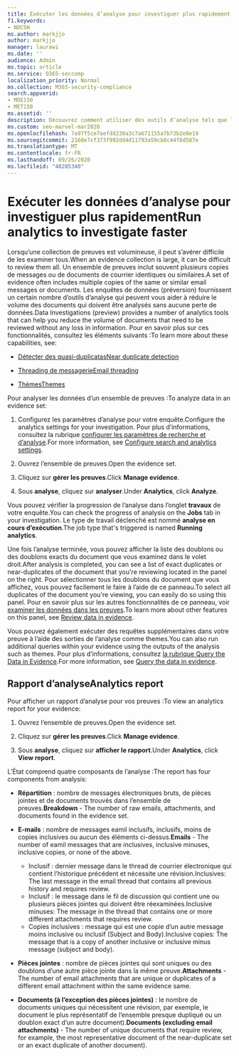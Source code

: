 ```yaml
---
title: Exécuter les données d’analyse pour investiguer plus rapidement
f1.keywords:
- NOCSH
ms.author: markjjo
author: markjjo
manager: laurawi
ms.date: ''
audience: Admin
ms.topic: article
ms.service: O365-seccomp
localization_priority: Normal
ms.collection: M365-security-compliance
search.appverid:
- MOE150
- MET150
ms.assetid: ''
description: Découvrez comment utiliser des outils d’analyse tels que la détection des doublons, le Threading de messagerie électronique et les thèmes pour accélérer vos analyses.
ms.custom: seo-marvel-mar2020
ms.openlocfilehash: 7a97f5ce7aefdd230a3c7a671155a7b73b2e8e19
ms.sourcegitcommit: 2160e7cf373f992dd4d11793a59cb8c44f8d587e
ms.translationtype: MT
ms.contentlocale: fr-FR
ms.lasthandoff: 09/26/2020
ms.locfileid: "48285340"
---
```

# <a name="run-analytics-to-investigate-faster"></a><span data-ttu-id="14846-103">Exécuter les données d’analyse pour investiguer plus rapidement</span><span class="sxs-lookup"><span data-stu-id="14846-103">Run analytics to investigate faster</span></span>

<span data-ttu-id="14846-104">Lorsqu’une collection de preuves est volumineuse, il peut s’avérer difficile de les examiner tous.</span><span class="sxs-lookup"><span data-stu-id="14846-104">When an evidence collection is large, it can be difficult to review them all.</span></span> <span data-ttu-id="14846-105">Un ensemble de preuves inclut souvent plusieurs copies de messages ou de documents de courrier identiques ou similaires.</span><span class="sxs-lookup"><span data-stu-id="14846-105">A set of evidence often includes multiple copies of the same or similar email messages or documents.</span></span> <span data-ttu-id="14846-106">Les enquêtes de données (préversion) fournissent un certain nombre d’outils d’analyse qui peuvent vous aider à réduire le volume des documents qui doivent être analysés sans aucune perte de données.</span><span class="sxs-lookup"><span data-stu-id="14846-106">Data Investigations (preview) provides a number of analytics tools that can help you reduce the volume of documents that need to be reviewed without any loss in information.</span></span> <span data-ttu-id="14846-107">Pour en savoir plus sur ces fonctionnalités, consultez les éléments suivants :</span><span class="sxs-lookup"><span data-stu-id="14846-107">To learn more about these capabilities, see:</span></span>

- [<span data-ttu-id="14846-108">Détecter des quasi-duplicatas</span><span class="sxs-lookup"><span data-stu-id="14846-108">Near duplicate detection</span></span>](near-duplicates.md)

- [<span data-ttu-id="14846-109">Threading de messagerie</span><span class="sxs-lookup"><span data-stu-id="14846-109">Email threading</span></span>](email-threading.md)

- [<span data-ttu-id="14846-110">Thèmes</span><span class="sxs-lookup"><span data-stu-id="14846-110">Themes</span></span>](themes.md)

<span data-ttu-id="14846-111">Pour analyser les données d’un ensemble de preuves :</span><span class="sxs-lookup"><span data-stu-id="14846-111">To analyze data in an evidence set:</span></span>

1. <span data-ttu-id="14846-112">Configurez les paramètres d’analyse pour votre enquête.</span><span class="sxs-lookup"><span data-stu-id="14846-112">Configure the analytics settings for your investigation.</span></span> <span data-ttu-id="14846-113">Pour plus d’informations, consultez la rubrique [configurer les paramètres de recherche et d’analyse](configure-search-analytics-settings.md).</span><span class="sxs-lookup"><span data-stu-id="14846-113">For more information, see [Configure search and analytics settings](configure-search-analytics-settings.md).</span></span>

2. <span data-ttu-id="14846-114">Ouvrez l’ensemble de preuves.</span><span class="sxs-lookup"><span data-stu-id="14846-114">Open the evidence set.</span></span>

3. <span data-ttu-id="14846-115">Cliquez sur **gérer les preuves**.</span><span class="sxs-lookup"><span data-stu-id="14846-115">Click **Manage evidence**.</span></span>

4. <span data-ttu-id="14846-116">Sous **analyse**, cliquez sur **analyser**.</span><span class="sxs-lookup"><span data-stu-id="14846-116">Under **Analytics**, click **Analyze**.</span></span>

<span data-ttu-id="14846-117">Vous pouvez vérifier la progression de l’analyse dans l’onglet **travaux** de votre enquête.</span><span class="sxs-lookup"><span data-stu-id="14846-117">You can check the progress of analysis on the **Jobs** tab in your investigation.</span></span> <span data-ttu-id="14846-118">Le type de travail déclenché est nommé **analyse en cours d’exécution**.</span><span class="sxs-lookup"><span data-stu-id="14846-118">The job type that's triggered is named **Running analytics**.</span></span>

 <span data-ttu-id="14846-119">Une fois l’analyse terminée, vous pouvez afficher la liste des doublons ou des doublons exacts du document que vous examinez dans le volet droit.</span><span class="sxs-lookup"><span data-stu-id="14846-119">After analysis is completed, you can see a list of exact duplicates or near-duplicates of the document that you're reviewing located in the panel on the right.</span></span> <span data-ttu-id="14846-120">Pour sélectionner tous les doublons du document que vous affichez, vous pouvez facilement le faire à l’aide de ce panneau.</span><span class="sxs-lookup"><span data-stu-id="14846-120">To select all duplicates of the document you're viewing, you can easily do so using this panel.</span></span> <span data-ttu-id="14846-121">Pour en savoir plus sur les autres fonctionnalités de ce panneau, voir [examiner les données dans les preuves](review-data-in-evidence.md).</span><span class="sxs-lookup"><span data-stu-id="14846-121">To learn more about other features on this panel, see [Review data in evidence](review-data-in-evidence.md).</span></span> 

<span data-ttu-id="14846-122">Vous pouvez également exécuter des requêtes supplémentaires dans votre preuve à l’aide des sorties de l’analyse comme themes.</span><span class="sxs-lookup"><span data-stu-id="14846-122">You can also run additional queries within your evidence using the outputs of the analysis such as themes.</span></span> <span data-ttu-id="14846-123">Pour plus d’informations, consultez [la rubrique Query the Data in Evidence](evidence-query.md).</span><span class="sxs-lookup"><span data-stu-id="14846-123">For more information, see [Query the data in evidence](evidence-query.md).</span></span>

## <a name="analytics-report"></a><span data-ttu-id="14846-124">Rapport d’analyse</span><span class="sxs-lookup"><span data-stu-id="14846-124">Analytics report</span></span>

<span data-ttu-id="14846-125">Pour afficher un rapport d’analyse pour vos preuves :</span><span class="sxs-lookup"><span data-stu-id="14846-125">To view an analytics report for your evidence:</span></span>

1. <span data-ttu-id="14846-126">Ouvrez l’ensemble de preuves.</span><span class="sxs-lookup"><span data-stu-id="14846-126">Open the evidence set.</span></span>

2. <span data-ttu-id="14846-127">Cliquez sur **gérer les preuves**.</span><span class="sxs-lookup"><span data-stu-id="14846-127">Click **Manage evidence**.</span></span>

3. <span data-ttu-id="14846-128">Sous **analyse**, cliquez sur **afficher le rapport**.</span><span class="sxs-lookup"><span data-stu-id="14846-128">Under **Analytics**, click **View report**.</span></span>

<span data-ttu-id="14846-129">L’État comprend quatre composants de l’analyse :</span><span class="sxs-lookup"><span data-stu-id="14846-129">The report has four components from analysis:</span></span>

- <span data-ttu-id="14846-130">**Répartition** : nombre de messages électroniques bruts, de pièces jointes et de documents trouvés dans l’ensemble de preuves.</span><span class="sxs-lookup"><span data-stu-id="14846-130">**Breakdown** - The number of raw emails, attachments, and documents found in the evidence set.</span></span>

- <span data-ttu-id="14846-131">**E-mails** : nombre de messages eamil inclusifs, inclusifs, moins de copies inclusives ou aucun des éléments ci-dessus.</span><span class="sxs-lookup"><span data-stu-id="14846-131">**Emails** - The number of eamil messages that are inclusives, inclusive minuses, inclusive copies, or none of the above.</span></span>
   - <span data-ttu-id="14846-132">Inclusif : dernier message dans le thread de courrier électronique qui contient l’historique précédent et nécessite une révision.</span><span class="sxs-lookup"><span data-stu-id="14846-132">Inclusives: The last message in the email thread that contains all previous history and requires review.</span></span>
   - <span data-ttu-id="14846-133">Inclusif : le message dans le fil de discussion qui contient une ou plusieurs pièces jointes qui doivent être réexaminées.</span><span class="sxs-lookup"><span data-stu-id="14846-133">Inclusive minuses: The message in the thread that contains one or more different attachments that requires review.</span></span>
   - <span data-ttu-id="14846-134">Copies inclusives : message qui est une copie d’un autre message moins inclusive ou inclusif (Subject and Body).</span><span class="sxs-lookup"><span data-stu-id="14846-134">Inclusive copies: The message that is a copy of another inclusive or inclusive minus message (subject and body).</span></span>

- <span data-ttu-id="14846-135">**Pièces jointes** : nombre de pièces jointes qui sont uniques ou des doublons d’une autre pièce jointe dans la même preuve.</span><span class="sxs-lookup"><span data-stu-id="14846-135">**Attachments** - The number of email attachments that are unique or duplicates of a different email attachment within the same evidence same.</span></span>

- <span data-ttu-id="14846-136">**Documents (à l’exception des pièces jointes)** : le nombre de documents uniques qui nécessitent une révision, par exemple, le document le plus représentatif de l’ensemble presque dupliqué ou un doublon exact d’un autre document).</span><span class="sxs-lookup"><span data-stu-id="14846-136">**Documents (excluding email attachments)** - The number of unique documents that require review, for example, the most representative document of the near-duplicate set or an exact duplicate of another document).</span></span>
